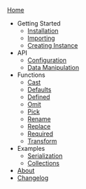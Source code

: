 [Home](/)
- Getting Started
  - [Installation](Installation.md)
  - [Importing](Importing.md)
  - [Creating Instance](CreatingInstance.md)
- API
  - [Configuration](Configuration.md)
  - [Data Manipulation](DataManipulation.md)
- Functions
  - [Cast](Cast.md)
  - [Defaults](Defaults.md)
  - [Defined](Defined.md)
  - [Omit](Omit.md)
  - [Pick](Pick.md)
  - [Rename](Rename.md)
  - [Replace](Replace.md)
  - [Required](Required.md)
  - [Transform](Transform.md)
- Examples
  - [Serialization](Serialization.md)
  - [Collections](Collections.md)
- [About](About.md)
- [Changelog](Changelog.md)

